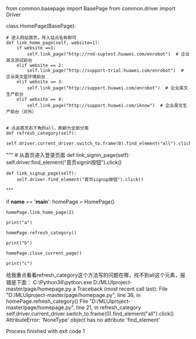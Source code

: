from common.basepage import BasePage
from common.driver import Driver

class HomePage(BasePage):

    # 进入网站首页，传入站点名称即可
    def link_home_page(self, website=1):
        if website ==1:
            self.link_page("http://rnd-suptest.huawei.com/enrobot")  # 企业英文测试前台
        elif website == 2:
            self.link_page("http://support-trial.huawei.com/enrobot")  # 企业英文蓝环境前台
        elif website == 3:
            self.link_page("http://support.huawei.com/enrobot")  # 企业英文生产前台
        elif website == 4:
            self.link_page("http://support.huawei.com/iknow")  # 企业英文生产前台（对外）


    # 点击首页右下角的all，刷新为全部分类
    def refresh_category(self):
        self.driver.current_driver.switch_to.frame(0).find_element("all").click()

"""
    # 从首页进入登录页面
    def link_signin_page(self):
        self.driver.find_element("首页signin按钮").click()

    def link_signup_page(self):
        self.driver.find_element("首页signup按钮").click()
"""

if __name__ == '__main__':
    homePage = HomePage()
    
    homePage.link_home_page(1)
    
    print("a")
    
    homePage.refresh_category()
    
    print("b")
    
    homePage.close_current_page()
    
    print("c")
    
给我重点看看refresh_category这个方法写的问题在哪，找不到all这个元素，报错是下面：
C:\Python36\python.exe D:/MLUIproject-master/page/homepage.py
a
Traceback (most recent call last):
  File "D:/MLUIproject-master/page/homepage.py", line 36, in <module>
    homePage.refresh_category()
  File "D:/MLUIproject-master/page/homepage.py", line 21, in refresh_category
    self.driver.current_driver.switch_to.frame(0).find_element("all").click()
AttributeError: 'NoneType' object has no attribute 'find_element'

Process finished with exit code 1
